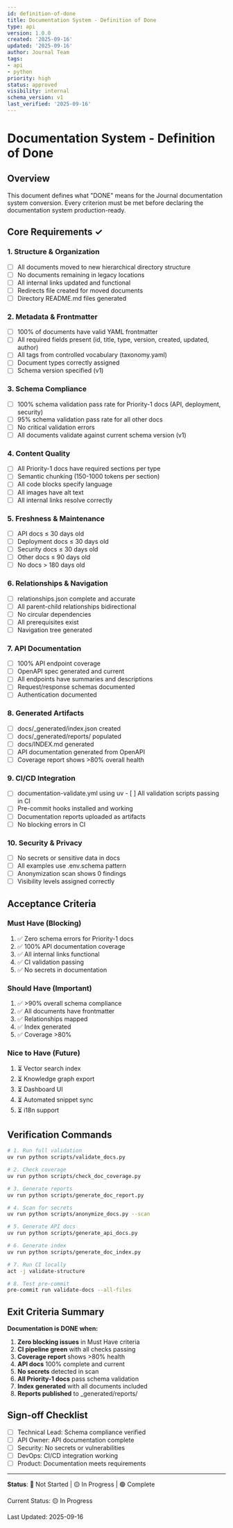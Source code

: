 ```yaml
---
id: definition-of-done
title: Documentation System - Definition of Done
type: api
version: 1.0.0
created: '2025-09-16'
updated: '2025-09-16'
author: Journal Team
tags:
- api
- python
priority: high
status: approved
visibility: internal
schema_version: v1
last_verified: '2025-09-16'
---
```


# Documentation System - Definition of Done

## Overview

This document defines what "DONE" means for the Journal documentation system conversion. Every criterion must be met before declaring the documentation system production-ready.

## Core Requirements ✓

### 1. Structure & Organization
- [ ] All documents moved to new hierarchical directory structure
- [ ] No documents remaining in legacy locations
- [ ] All internal links updated and functional
- [ ] Redirects file created for moved documents
- [ ] Directory README.md files generated

### 2. Metadata & Frontmatter
- [ ] 100% of documents have valid YAML frontmatter
- [ ] All required fields present (id, title, type, version, created, updated, author)
- [ ] All tags from controlled vocabulary (taxonomy.yaml)
- [ ] Document types correctly assigned
- [ ] Schema version specified (v1)

### 3. Schema Compliance
- [ ] 100% schema validation pass rate for Priority-1 docs (API, deployment, security)
- [ ] 95% schema validation pass rate for all other docs
- [ ] No critical validation errors
- [ ] All documents validate against current schema version (v1)

### 4. Content Quality
- [ ] All Priority-1 docs have required sections per type
- [ ] Semantic chunking (150-1000 tokens per section)
- [ ] All code blocks specify language
- [ ] All images have alt text
- [ ] All internal links resolve correctly

### 5. Freshness & Maintenance
- [ ] API docs ≤ 30 days old
- [ ] Deployment docs ≤ 30 days old
- [ ] Security docs ≤ 30 days old
- [ ] Other docs ≤ 90 days old
- [ ] No docs > 180 days old

### 6. Relationships & Navigation
- [ ] relationships.json complete and accurate
- [ ] All parent-child relationships bidirectional
- [ ] No circular dependencies
- [ ] All prerequisites exist
- [ ] Navigation tree generated

### 7. API Documentation
- [ ] 100% API endpoint coverage
- [ ] OpenAPI spec generated and current
- [ ] All endpoints have summaries and descriptions
- [ ] Request/response schemas documented
- [ ] Authentication documented

### 8. Generated Artifacts
- [ ] docs/_generated/index.json created
- [ ] docs/_generated/reports/ populated
- [ ] docs/INDEX.md generated
- [ ] API documentation generated from OpenAPI
- [ ] Coverage report shows >80% overall health

### 9. CI/CD Integration
- [ ] documentation-validate.yml using uv - [ ] All validation scripts passing in CI
- [ ] Pre-commit hooks installed and working
- [ ] Documentation reports uploaded as artifacts
- [ ] No blocking errors in CI

### 10. Security & Privacy
- [ ] No secrets or sensitive data in docs
- [ ] All examples use .env.schema pattern
- [ ] Anonymization scan shows 0 findings
- [ ] Visibility levels assigned correctly

## Acceptance Criteria

### Must Have (Blocking)
1. ✅ Zero schema errors for Priority-1 docs
2. ✅ 100% API documentation coverage
3. ✅ All internal links functional
4. ✅ CI validation passing
5. ✅ No secrets in documentation

### Should Have (Important)
1. ✅ >90% overall schema compliance
2. ✅ All documents have frontmatter
3. ✅ Relationships mapped
4. ✅ Index generated
5. ✅ Coverage >80%

### Nice to Have (Future)
1. ⏳ Vector search index
2. ⏳ Knowledge graph export
3. ⏳ Dashboard UI
4. ⏳ Automated snippet sync
5. ⏳ i18n support

## Verification Commands

```bash
# 1. Run full validation
uv run python scripts/validate_docs.py

# 2. Check coverage
uv run python scripts/check_doc_coverage.py

# 3. Generate reports
uv run python scripts/generate_doc_report.py

# 4. Scan for secrets
uv run python scripts/anonymize_docs.py --scan

# 5. Generate API docs
uv run python scripts/generate_api_docs.py

# 6. Generate index
uv run python scripts/generate_doc_index.py

# 7. Run CI locally
act -j validate-structure

# 8. Test pre-commit
pre-commit run validate-docs --all-files
```

## Exit Criteria Summary

**Documentation is DONE when:**

1. **Zero blocking issues** in Must Have criteria
2. **CI pipeline green** with all checks passing
3. **Coverage report** shows >80% health
4. **API docs** 100% complete and current
5. **No secrets** detected in scan
6. **All Priority-1 docs** pass schema validation
7. **Index generated** with all documents included
8. **Reports published** to _generated/reports/

## Sign-off Checklist

- [ ] Technical Lead: Schema compliance verified
- [ ] API Owner: API documentation complete
- [ ] Security: No secrets or vulnerabilities
- [ ] DevOps: CI/CD integration working
- [ ] Product: Documentation meets requirements

---

**Status**: 🔴 Not Started | 🟡 In Progress | 🟢 Complete

Current Status: 🟡 In Progress

Last Updated: 2025-09-16